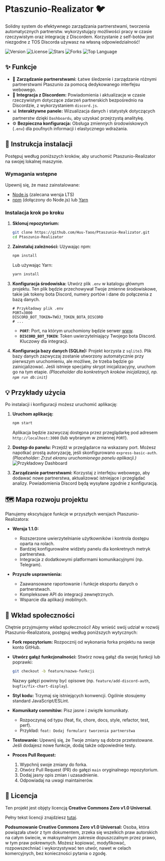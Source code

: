 # Ptaszunio-Realizator 🐦

Solidny system do efektywnego zarządzania partnerstwami, tworzenia automatycznych partnerstw. wykorzystujący możliwości pracy w czasie rzeczywistym oraz integrację z Discordem.
Korzystanie z self-botów jest niezgodne z TOS Discorda używasz na własną odpowiedzialność! 

![Version](https://img.shields.io/badge/version-1.0.0-blue)
![License](https://img.shields.io/badge/license-Creative_Commons_Zero_v1.0_Universal-green)
![Stars](https://img.shields.io/github/stars/Huu-Taoo/Ptaszunio-Realizator?style=social)
![Forks](https://img.shields.io/github/forks/Huu-Taoo/Ptaszunio-Realizator?style=social)
![Top Language](https://img.shields.io/github/languages/top/Huu-Taoo/Ptaszunio-Realizator)

## ✨ Funkcje

* 🤝 **Zarządzanie partnerstwami:** Łatwe śledzenie i zarządzanie różnymi partnerstwami Ptaszunio za pomocą dedykowanego interfejsu webowego.
* 💬 **Integracja z Discordem:** Powiadomienia i aktualizacje w czasie rzeczywistym dotyczące zdarzeń partnerskich bezpośrednio na Discordzie, z wykorzystaniem `discord.js`.
* 📊 **Interaktywne panele:** Wizualizacja danych i statystyk dotyczących partnerstw dzięki `Dashboardu`, aby uzyskać przejrzystą analitykę.
* ⚙️ **Bezpieczna konfiguracja:** Obsługa zmiennych środowiskowych (`.env`) dla poufnych informacji i elastycznego wdrażania.


## 🚀 Instrukcja instalacji

Postępuj według poniższych kroków, aby uruchomić Ptaszunio-Realizator na swojej lokalnej maszynie.

### Wymagania wstępne

Upewnij się, że masz zainstalowane:

* [Node.js](https://nodejs.org/en/) (zalecana wersja LTS)
* [npm](https://www.npmjs.com/) (dołączony do Node.js) lub [Yarn](https://yarnpkg.com/)

### Instalacja krok po kroku

1. **Sklonuj repozytorium:**

   ```bash
   git clone https://github.com/Huu-Taoo/Ptaszunio-Realizator.git
   cd Ptaszunio-Realizator
   ```

2. **Zainstaluj zależności:**
   Używając npm:

   ```bash
   npm install
   ```

   Lub używając Yarn:

   ```bash
   yarn install
   ```

3. **Konfiguracja środowiska:**
   Utwórz plik `.env` w katalogu głównym projektu. Ten plik będzie przechowywał Twoje zmienne środowiskowe, takie jak tokeny bota Discord, numery portów i dane do połączenia z bazą danych.

   ```dotenv
   # Przykładowy plik .env
   PORT=3000
   DISCORD_BOT_TOKEN=TWÓJ_TOKEN_BOTA_DISCORD
   # ...
   ```

   * **`PORT`**: Port, na którym uruchomiony będzie serwer [www](http://www).
   * **`DISCORD_BOT_TOKEN`**: Token uwierzytelniający Twojego bota Discord. Kluczowy dla integracji.

4. **Konfiguracja bazy danych (SQLite):**
   Projekt korzysta z `sqlite3`. Plik bazy danych zazwyczaj zostanie utworzony automatycznie przy pierwszym uruchomieniu, ale możliwe, że trzeba będzie go zainicjalizować. Jeśli istnieje specjalny skrypt inicjalizacyjny, uruchom go na tym etapie.
   *(Placeholder dla konkretnych kroków inicjalizacji, np. `npm run db:init`)*

## 💡 Przykłady użycia

Po instalacji i konfiguracji możesz uruchomić aplikację:

1. **Uruchom aplikację:**

   ```bash
   npm start
   ```

   Aplikacja będzie zazwyczaj dostępna przez przeglądarkę pod adresem `http://localhost:3000` (lub wybranym w zmiennej `PORT`).

2. **Dostęp do panelu:**
   Przejdź w przeglądarce na wskazany port. Możesz napotkać prostą autoryzację, jeśli skonfigurowano `express-basic-auth`.
   *(Placeholder: Zrzut ekranu uruchomionego panelu aplikacji.)*
   ![Przykładowy Dashboard](/dashboard_example.png)

3. **Zarządzanie partnerstwami:**
   Korzystaj z interfejsu webowego, aby dodawać nowe partnerstwa, aktualizować istniejące i przeglądać analizy. Powiadomienia Discord będą wysyłane zgodnie z konfiguracją.

## 🗺️ Mapa rozwoju projektu

Planujemy ekscytujące funkcje w przyszłych wersjach Ptaszunio-Realizatora:

* **Wersja 1.1.0:**

  * Rozszerzone uwierzytelnianie użytkowników i kontrola dostępu oparta na rolach.
  * Bardziej konfigurowalne widżety panelu dla konkretnych metryk partnerstwa.
  * Integracja z dodatkowymi platformami komunikacyjnymi (np. Telegram).

* **Przyszłe usprawnienia:**

  * Zaawansowane raportowanie i funkcje eksportu danych o partnerstwach.
  * Kompleksowe API do integracji zewnętrznych.
  * Wsparcie dla aplikacji mobilnych.

## 🤝 Wkład społeczności

Chętnie przyjmujemy wkład społeczności! Aby wnieść swój udział w rozwój Ptaszunio-Realizatora, postępuj według poniższych wytycznych:

* **Fork repozytorium:** Rozpocznij od wykonania forka projektu na swoje konto GitHub.

* **Utwórz gałąź funkcjonalności:** Stwórz nową gałąź dla swojej funkcji lub poprawki:

  ```bash
  git checkout -b feature/nazwa-funkcji
  ```

  Nazwy gałęzi powinny być opisowe (np. `feature/add-discord-auth`, `bugfix/fix-chart-display`).

* **Styl kodu:** Trzymaj się istniejących konwencji. Ogólnie stosujemy standard JavaScript/ESLint.

* **Komunikaty commitów:** Pisz jasne i zwięzłe komunikaty.

  * Rozpoczynaj od typu (feat, fix, chore, docs, style, refactor, test, perf).
  * Przykład: `feat: Dodaj formularz tworzenia partnerstwa`

* **Testowanie:** Upewnij się, że Twoje zmiany są dobrze przetestowane. Jeśli dodajesz nowe funkcje, dodaj także odpowiednie testy.

* **Proces Pull Request:**

  1. Wypchnij swoje zmiany do forka.
  2. Otwórz Pull Request (PR) do gałęzi `main` oryginalnego repozytorium.
  3. Dodaj jasny opis zmian i uzasadnienie.
  4. Odpowiadaj na uwagi maintainerów.


## 📄 Licencja

Ten projekt jest objęty licencją **Creative Commons Zero v1.0 Universal**.

Pełny tekst licencji znajdziesz [tutaj](https://creativecommons.org/publicdomain/zero/1.0/).

**Podsumowanie Creative Commons Zero v1.0 Universal:**
Osoba, która powiązała utwór z tym dokumentem, zrzeka się wszelkich praw autorskich na całym świecie, w maksymalnym zakresie dopuszczalnym przez prawo, w tym praw pokrewnych. Możesz kopiować, modyfikować, rozpowszechniać i wykorzystywać ten utwór, nawet w celach komercyjnych, bez konieczności pytania o zgodę.
